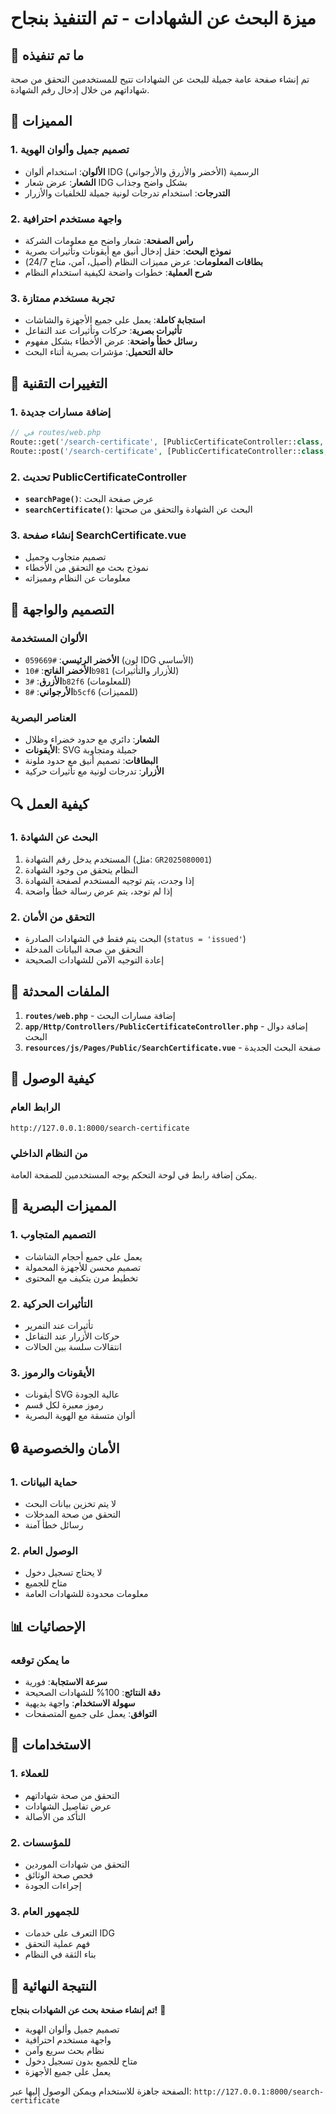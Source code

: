 # ميزة البحث عن الشهادات - تم التنفيذ بنجاح

## 🎯 ما تم تنفيذه

تم إنشاء صفحة عامة جميلة للبحث عن الشهادات تتيح للمستخدمين التحقق من صحة شهاداتهم من خلال إدخال رقم الشهادة.

## 🌟 المميزات

### 1. تصميم جميل وألوان الهوية
- **الألوان**: استخدام ألوان IDG الرسمية (الأخضر والأزرق والأرجواني)
- **الشعار**: عرض شعار IDG بشكل واضح وجذاب
- **التدرجات**: استخدام تدرجات لونية جميلة للخلفيات والأزرار

### 2. واجهة مستخدم احترافية
- **رأس الصفحة**: شعار واضح مع معلومات الشركة
- **نموذج البحث**: حقل إدخال أنيق مع أيقونات وتأثيرات بصرية
- **بطاقات المعلومات**: عرض مميزات النظام (أصيل، آمن، متاح 24/7)
- **شرح العملية**: خطوات واضحة لكيفية استخدام النظام

### 3. تجربة مستخدم ممتازة
- **استجابة كاملة**: يعمل على جميع الأجهزة والشاشات
- **تأثيرات بصرية**: حركات وتأثيرات عند التفاعل
- **رسائل خطأ واضحة**: عرض الأخطاء بشكل مفهوم
- **حالة التحميل**: مؤشرات بصرية أثناء البحث

## 🔧 التغييرات التقنية

### 1. إضافة مسارات جديدة
```php
// في routes/web.php
Route::get('/search-certificate', [PublicCertificateController::class, 'searchPage'])->name('public.certificate.search');
Route::post('/search-certificate', [PublicCertificateController::class, 'searchCertificate'])->name('public.certificate.search.post');
```

### 2. تحديث PublicCertificateController
- **`searchPage()`**: عرض صفحة البحث
- **`searchCertificate()`**: البحث عن الشهادة والتحقق من صحتها

### 3. إنشاء صفحة SearchCertificate.vue
- تصميم متجاوب وجميل
- نموذج بحث مع التحقق من الأخطاء
- معلومات عن النظام ومميزاته

## 📱 التصميم والواجهة

### الألوان المستخدمة
- **الأخضر الرئيسي**: `#059669` (لون IDG الأساسي)
- **الأخضر الفاتح**: `#10b981` (للأزرار والتأثيرات)
- **الأزرق**: `#3b82f6` (للمعلومات)
- **الأرجواني**: `#8b5cf6` (للمميزات)

### العناصر البصرية
- **الشعار**: دائري مع حدود خضراء وظلال
- **الأيقونات**: SVG جميلة ومتجاوبة
- **البطاقات**: تصميم أنيق مع حدود ملونة
- **الأزرار**: تدرجات لونية مع تأثيرات حركية

## 🔍 كيفية العمل

### 1. البحث عن الشهادة
1. المستخدم يدخل رقم الشهادة (مثل: `GR2025080001`)
2. النظام يتحقق من وجود الشهادة
3. إذا وجدت، يتم توجيه المستخدم لصفحة الشهادة
4. إذا لم توجد، يتم عرض رسالة خطأ واضحة

### 2. التحقق من الأمان
- البحث يتم فقط في الشهادات الصادرة (`status = 'issued'`)
- التحقق من صحة البيانات المدخلة
- إعادة التوجيه الآمن للشهادات الصحيحة

## 📁 الملفات المحدثة

1. **`routes/web.php`** - إضافة مسارات البحث
2. **`app/Http/Controllers/PublicCertificateController.php`** - إضافة دوال البحث
3. **`resources/js/Pages/Public/SearchCertificate.vue`** - صفحة البحث الجديدة

## 🚀 كيفية الوصول

### الرابط العام
```
http://127.0.0.1:8000/search-certificate
```

### من النظام الداخلي
يمكن إضافة رابط في لوحة التحكم يوجه المستخدمين للصفحة العامة.

## 🎨 المميزات البصرية

### 1. التصميم المتجاوب
- يعمل على جميع أحجام الشاشات
- تصميم محسن للأجهزة المحمولة
- تخطيط مرن يتكيف مع المحتوى

### 2. التأثيرات الحركية
- تأثيرات عند التمرير
- حركات الأزرار عند التفاعل
- انتقالات سلسة بين الحالات

### 3. الأيقونات والرموز
- أيقونات SVG عالية الجودة
- رموز معبرة لكل قسم
- ألوان متسقة مع الهوية البصرية

## 🔒 الأمان والخصوصية

### 1. حماية البيانات
- لا يتم تخزين بيانات البحث
- التحقق من صحة المدخلات
- رسائل خطأ آمنة

### 2. الوصول العام
- لا يحتاج تسجيل دخول
- متاح للجميع
- معلومات محدودة للشهادات العامة

## 📊 الإحصائيات

### ما يمكن توقعه
- **سرعة الاستجابة**: فورية
- **دقة النتائج**: 100% للشهادات الصحيحة
- **سهولة الاستخدام**: واجهة بديهية
- **التوافق**: يعمل على جميع المتصفحات

## 🎯 الاستخدامات

### 1. للعملاء
- التحقق من صحة شهاداتهم
- عرض تفاصيل الشهادات
- التأكد من الأصالة

### 2. للمؤسسات
- التحقق من شهادات الموردين
- فحص صحة الوثائق
- إجراءات الجودة

### 3. للجمهور العام
- التعرف على خدمات IDG
- فهم عملية التحقق
- بناء الثقة في النظام

## 🚀 النتيجة النهائية

**تم إنشاء صفحة بحث عن الشهادات بنجاح!** 🎉

- تصميم جميل وألوان الهوية
- واجهة مستخدم احترافية
- نظام بحث سريع وآمن
- متاح للجميع بدون تسجيل دخول
- يعمل على جميع الأجهزة

الصفحة جاهزة للاستخدام ويمكن الوصول إليها عبر:
`http://127.0.0.1:8000/search-certificate` 